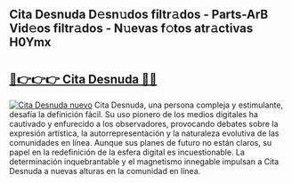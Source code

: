 ## Cita Desnuda D𝚎sn𝚞dos filtr𝚊dos - Parts-ArB Vid𝚎os filtr𝚊dos - N𝚞evas f𝚘tos atr𝚊ctivas H0Ymx

# <h2><a href="http://mb41tk.tromn.icu/?c=Cita+Desnuda">🔗👉👉👉 Cita Desnuda 🔗🔗</a></h2>

[![Cita Desnuda nuevo](https://i.imgur.com/pEAQMta.gif)](http://mb41tk.tromn.icu/?c=Cita+Desnuda)
Cita Desnuda, una persona compleja y estimulante, desafía la definición fácil. Su uso pionero de los medios digitales ha cautivado y enfurecido a los observadores, provocando debates sobre la expresión artística, la autorrepresentación y la naturaleza evolutiva de las comunidades en línea. Aunque sus planes de futuro no están claros, su papel en la redefinición de la esfera digital es incuestionable. La determinación inquebrantable y el magnetismo innegable impulsan a Cita Desnuda a nuevas alturas en la comunidad en línea.

